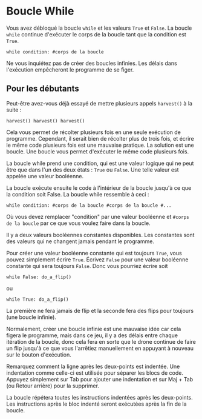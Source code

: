 # Boucle While
Vous avez débloqué la boucle `while` et les valeurs `True` et `False`. La boucle `while` continue d'exécuter le corps de la boucle tant que la condition est `True`.

`while condition:
	#corps de la boucle`

Ne vous inquiétez pas de créer des boucles infinies. Les délais dans l'exécution empêcheront le programme de se figer.

## Pour les débutants
Peut-être avez-vous déjà essayé de mettre plusieurs appels `harvest()` à la suite :

`harvest()
harvest()
harvest()`

Cela vous permet de récolter plusieurs fois en une seule exécution de programme.
Cependant, il serait bien de récolter plus de trois fois, et écrire le même code plusieurs fois est une mauvaise pratique.
La solution est une boucle.
Une boucle vous permet d'exécuter le même code plusieurs fois.

La boucle while prend une condition, qui est une valeur logique qui ne peut être que dans l'un des deux états : `True` ou `False`.
Une telle valeur est appelée une valeur booléenne.

La boucle exécute ensuite le code à l'intérieur de la boucle jusqu'à ce que la condition soit False.
La boucle while ressemble à ceci :

`while condition:
	#corps de la boucle
	#corps de la boucle
	#...`
	
Où vous devez remplacer "condition" par une valeur booléenne et `#corps de la boucle` par ce que vous voulez faire dans la boucle.

Il y a deux valeurs booléennes constantes disponibles. Les constantes sont des valeurs qui ne changent jamais pendant le programme.

Pour créer une valeur booléenne constante qui est toujours `True`, vous pouvez simplement écrire `True`. Écrivez `False` pour une valeur booléenne constante qui sera toujours `False`.
Donc vous pourriez écrire soit


`while False:
	do_a_flip()`

ou

`while True:
	do_a_flip()`

La première ne fera jamais de flip et la seconde fera des flips pour toujours (une boucle infinie).

Normalement, créer une boucle infinie est une mauvaise idée car cela figera le programme, mais dans ce jeu, il y a des délais entre chaque itération de la boucle, donc cela fera en sorte que le drone continue de faire un flip jusqu'à ce que vous l'arrêtiez manuellement en appuyant à nouveau sur le bouton d'exécution.

Remarquez comment la ligne après les deux-points est indentée. Une indentation comme celle-ci est utilisée pour séparer les blocs de code.
Appuyez simplement sur Tab pour ajouter une indentation et sur Maj + Tab (ou Retour arrière) pour la supprimer.

La boucle répétera toutes les instructions indentées après les deux-points.
Les instructions après le bloc indenté seront exécutées après la fin de la boucle.